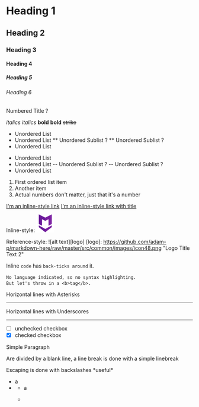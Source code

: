 # Heading 1
## Heading 2
### Heading 3
#### Heading 4
##### Heading 5
###### Heading 6

Numbered Title ?

*italics* _italics_
**bold** __bold__
~~strike~~

* Unordered List
* Unordered List
** Unordered Sublist ?
** Unordered Sublist ?
* Unordered List

- Unordered List
- Unordered List
-- Unordered Sublist ?
-- Unordered Sublist ?
- Unordered List

1. First ordered list item
2. Another item
3. Actual numbers don't matter, just that it's a number

[I'm an inline-style link](https://www.google.com)
[I'm an inline-style link with title](https://www.google.com "Google's Homepage")

Inline-style:
![alt text](https://github.com/adam-p/markdown-here/raw/master/src/common/images/icon48.png "Logo Title Text 1")

Reference-style:
![alt text][logo]
[logo]: https://github.com/adam-p/markdown-here/raw/master/src/common/images/icon48.png "Logo Title Text 2"

Inline `code` has `back-ticks around` it.
```
No language indicated, so no syntax highlighting.
But let's throw in a <b>tag</b>.
```

Horizontal lines with Asterisks
***
Horizontal lines with Underscores
___

- [ ] unchecked checkbox
- [x] checked checkbox

Simple Paragraph

Are divided by a blank line,
a line break is done with a simple linebreak

Escaping is done with backslashes \*useful\*

<ul>
<li>a<li/>
<ul>
<li>a<li/>
<ul/>
<ul/>